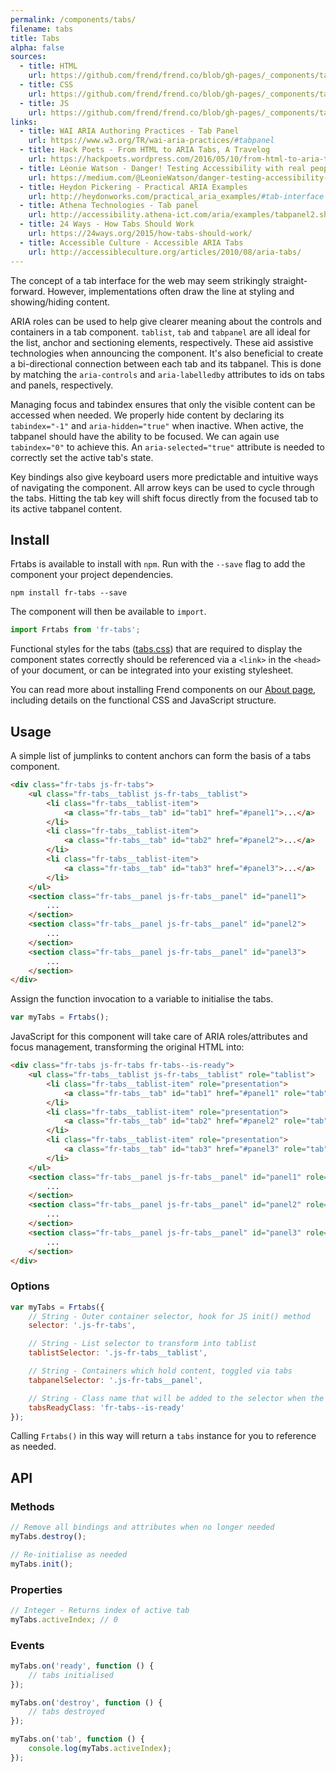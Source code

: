 ```yaml
---
permalink: /components/tabs/
filename: tabs
title: Tabs
alpha: false
sources:
  - title: HTML
    url: https://github.com/frend/frend.co/blob/gh-pages/_components/tabs/tabs.html
  - title: CSS
    url: https://github.com/frend/frend.co/blob/gh-pages/_components/tabs/tabs.css
  - title: JS
    url: https://github.com/frend/frend.co/blob/gh-pages/_components/tabs/tabs.js
links:
  - title: WAI ARIA Authoring Practices - Tab Panel
    url: https://www.w3.org/TR/wai-aria-practices/#tabpanel
  - title: Hack Poets - From HTML to ARIA Tabs, A Travelog
    url: https://hackpoets.wordpress.com/2016/05/10/from-html-to-aria-tabs-a-travelog/
  - title: Léonie Watson - Danger! Testing Accessibility with real people
    url: https://medium.com/@LeonieWatson/danger-testing-accessibility-with-real-people-4515f72db648
  - title: Heydon Pickering - Practical ARIA Examples
    url: http://heydonworks.com/practical_aria_examples/#tab-interface
  - title: Athena Technologies - Tab panel
    url: http://accessibility.athena-ict.com/aria/examples/tabpanel2.shtml
  - title: 24 Ways - How Tabs Should Work
    url: https://24ways.org/2015/how-tabs-should-work/
  - title: Accessible Culture - Accessible ARIA Tabs
    url: http://accessibleculture.org/articles/2010/08/aria-tabs/
---
```


The concept of a tab interface for the web may seem strikingly straight-forward. However, implementations often draw the line at styling and showing/hiding content.

ARIA roles can be used to help give clearer meaning about the controls and containers in a tab component. `tablist`, `tab` and `tabpanel` are all ideal for the list, anchor and sectioning elements, respectively. These aid assistive technologies when announcing the component. It's also beneficial to create a bi-directional connection between each tab and its tabpanel. This is done by matching the `aria-controls` and `aria-labelledby` attributes to ids on tabs and panels, respectively.

Managing focus and tabindex ensures that only the visible content can be accessed when needed. We properly hide content by declaring its `tabindex="-1"` and `aria-hidden="true"` when inactive. When active, the tabpanel should have the ability to be focused. We can again use `tabindex="0"` to achieve this. An `aria-selected="true"` attribute is needed to correctly set the active tab's state.

Key bindings also give keyboard users more predictable and intuitive ways of navigating the component. All arrow keys can be used to cycle through the tabs. Hitting the tab key will shift focus directly from the focused tab to its active tabpanel content.

## Install

Frtabs is available to install with `npm`. Run with the `--save` flag to add the component your project dependencies.

~~~
npm install fr-tabs --save
~~~

The component will then be available to `import`.

~~~ js
import Frtabs from 'fr-tabs';
~~~

Functional styles for the tabs ([tabs.css](https://raw.githubusercontent.com/frend/frend.co/gh-pages/_components/tabs/tabs.css)) that are required to display the component states correctly should be referenced via a `<link>` in the `<head>` of your document, or can be integrated into your existing stylesheet.

You can read more about installing Frend components on our [About page](http://frend.co/about/), including details on the functional CSS and JavaScript structure.

## Usage

A simple list of jumplinks to content anchors can form the basis of a tabs component.

~~~ html
<div class="fr-tabs js-fr-tabs">
	<ul class="fr-tabs__tablist js-fr-tabs__tablist">
		<li class="fr-tabs__tablist-item">
			<a class="fr-tabs__tab" id="tab1" href="#panel1">...</a>
		</li>
		<li class="fr-tabs__tablist-item">
			<a class="fr-tabs__tab" id="tab2" href="#panel2">...</a>
		</li>
		<li class="fr-tabs__tablist-item">
			<a class="fr-tabs__tab" id="tab3" href="#panel3">...</a>
		</li>
	</ul>
	<section class="fr-tabs__panel js-fr-tabs__panel" id="panel1">
		...
	</section>
	<section class="fr-tabs__panel js-fr-tabs__panel" id="panel2">
		...
	</section>
	<section class="fr-tabs__panel js-fr-tabs__panel" id="panel3">
		...
	</section>
</div>
~~~

Assign the function invocation to a variable to initialise the tabs.

~~~ js
var myTabs = Frtabs();
~~~

JavaScript for this component will take care of ARIA roles/attributes and focus management, transforming the original HTML into:

~~~ html
<div class="fr-tabs js-fr-tabs fr-tabs--is-ready">
	<ul class="fr-tabs__tablist js-fr-tabs__tablist" role="tablist">
		<li class="fr-tabs__tablist-item" role="presentation">
			<a class="fr-tabs__tab" id="tab1" href="#panel1" role="tab" aria-controls="panel1" tabindex="0" aria-selected="true">...</a>
		</li>
		<li class="fr-tabs__tablist-item" role="presentation">
			<a class="fr-tabs__tab" id="tab2" href="#panel2" role="tab" aria-controls="panel2" tabindex="-1">...</a>
		</li>
		<li class="fr-tabs__tablist-item" role="presentation">
			<a class="fr-tabs__tab" id="tab3" href="#panel3" role="tab" aria-controls="panel3" tabindex="-1">...</a>
		</li>
	</ul>
	<section class="fr-tabs__panel js-fr-tabs__panel" id="panel1" role="tabpanel" aria-labelledby="tab1" tabindex="0">
		...
	</section>
	<section class="fr-tabs__panel js-fr-tabs__panel" id="panel2" role="tabpanel" aria-labelledby="tab2" tabindex="0" aria-hidden="true">
		...
	</section>
	<section class="fr-tabs__panel js-fr-tabs__panel" id="panel3" role="tabpanel" aria-labelledby="tab3" tabindex="0" aria-hidden="true">
		...
	</section>
</div>
~~~

### Options

~~~ js
var myTabs = Frtabs({
	// String - Outer container selector, hook for JS init() method
	selector: '.js-fr-tabs',

	// String - List selector to transform into tablist
	tablistSelector: '.js-fr-tabs__tablist',

	// String - Containers which hold content, toggled via tabs
	tabpanelSelector: '.js-fr-tabs__panel',

	// String - Class name that will be added to the selector when the component has been initialised
	tabsReadyClass: 'fr-tabs--is-ready'
});
~~~

Calling `Frtabs()` in this way will return a `tabs` instance for you to reference as needed.

## API

### Methods

~~~ js
// Remove all bindings and attributes when no longer needed
myTabs.destroy();

// Re-initialise as needed
myTabs.init();
~~~

### Properties

~~~ js
// Integer - Returns index of active tab
myTabs.activeIndex; // 0
~~~

### Events

~~~ js
myTabs.on('ready', function () {
	// tabs initialised
});

myTabs.on('destroy', function () {
	// tabs destroyed
});

myTabs.on('tab', function () {
	console.log(myTabs.activeIndex);
});
~~~
